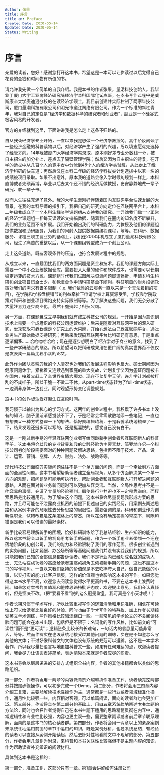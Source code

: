 ```yaml
---
Author: 张果
title: 序言
title_en: Preface
Created Date: 2020-05-14
Updated Date: 2020-05-14
Status: Writing
---
```


# 序言

亲爱的读者，您好！感谢您打开这本书，希望这是一本可以让你读过以后觉得自己花费的金钱和时间物有所值的书。

请允许我先做一个简单的自我介绍。我是本书的作者张果，量潮科技创始人。我毕业于厦门大学王亚南经济研究院经济学本科国际化试点班，在本书写作过程中是威斯康辛大学麦迪逊分校的在读经济学硕士。我目前创建并实际控制了两家科技公司，厦门量潮科技有限公司和明光市道江网络有限公司。作为一个标准的斜杠青年，我对自己的定位是“经济学和数据科学的研究者和创业者”，副业是一个硅谷式极客风格的开发者。

官方的介绍就到这里，下面讲讲我是怎么走上这条不归路的。

自从我读经济学专业开始，一直以来我是想做一个经济学教授的。高中阶段阅读了一些经济金融的科普读物以后，对经济学产生了强烈的兴趣，所以填志愿优先选择了经管方向。14年我被厦门大学经济学院录取，原本刚好差专业分数线一分，被自主招生的加分补上，差点去了隔壁管理学院；然后又因为自主招生的背景，在开学的选拔中从几百个人的竞争者中分流到45个人的经济学实验班，从此走上了经济学科研的快车道；再然后又在本科二年级的经济学科拔尖计划选拔中以第一名的成绩被项目录取。如果不出意外，原本我的道路会像入学时候的规划一样走，本科直博或者先硕再博，毕业以后去某个还不错的经济系做教授，安安静静地做一辈子研究、教一辈子书。

然而人生往往充满了意外。我的大学生涯刚好伴随着国内互联网平台快速发展的大背景，在我的本科导师的指引下，我把自己的研究方向定位在互联网平台上。本科二年级我成立了一个本科生经济学课题组来支持我的研究。一开始我们像一个正常的经济学课题组一样每天读读论文搞搞数据，随着我们在圈内的知名度不断攀升，我们的业务范围不断扩展。我们开始输出我们的科研能力，为教授及他们的课题组提供数据和助研服务，为我们的同龄人提供数据类编程课程，等等。在科研、数据服务、课程三项主营业务的基础上，我们在2018年初成立了厦门量潮科技有限公司，经过了痛苦的重整以后，从一个课题组转型成为一个创业公司。

走上这条道路，既有客观条件的压迫，也符合发展过程中的规划。

从成立以来，一直最困扰我们的两方面问题是资金和技术。我们的课题方向实际上需要一个中小企业级数据仓库，需要投入大量的硬件和软件成本，也需要可以长期稳定运转的技术方案。课题组时代我们试图解决资源问题屡遭挫折，申请本科生科研和创业项目资金太少，和教授合作申请科研基金不顺利，科研项目的财务报销政策对我们的需求有诸多限制（i.e. 我们依赖的云服务一直以来是一个无法报销的项目），在学院和学校盘根错节的利益牵扯下申请学校计算资源受阻，学校和学院政策对科研和创业项目嘴炮支持实际限制等等。为了解决这些问题，我们无奈分散了大量注意力逐步商业化，最后干脆搞起了科技公司。

另一方面，在课题组成立早期我们就有成立科技公司的规划。一开始是因为意识到技术上需要一个成组织的科技公司运营维护；后来是随着对互联网平台的深入研究，发现获取可靠数据是个研究上的大问题，开始有想法自己做互联网平台，通过业务生产原始数据支持研究；再后来发现搞互联网平台比科研还有意思，于是重点逐渐偏移……哈哈哈哈哈哈；现在是逐步想明白了经济学对于商业的意义，找到了一些产学研结合的思路，所以希望可以把科研成果用在更广阔的真实世界而不仅仅是发表成一篇篇比较小众的论文。

此外作为团队灵魂的我的个人情况也对我们的发展进程影响也很大。硕士期间因为健康问题休学，紧接着又连续遇到家庭的重大变故，计划复学又因为签证问题被卡在国内，接着又赶上了全世界疫情大爆发。现在不仅复学无望，连升学计划都被打乱的不成样子，所以干脆一不做二不休，从part-time状态转为了full-time状态，一边调养身体一边创业，同时观望形势变化调整规划。

这本书的创作想法恰好诞生在这段时间。

我习惯于以输出为核心的学习方式。这两年的创业过程中，我积累了许多书本上没有的知识，脑子里渐渐感觉装不下了，于是经常会零零散散地写一些笔记，一直也有想要以一种方式整理一下的想法。恰好姜编辑约稿，于是我就系统地梳理了一下，结果发现还挺多可以写的，还是挺喜悦的，感觉自己没有白干。

这是一个刚过新手期的年轻互联网创业者写给同龄新手创业者和互联网新人的科普手册。这本书将会以我的专业背景和我的实践经验为主要素材，简要地介绍一个科技公司初创阶段需要面对的种种问题及解决思路，包括但不限于技术、产品、设计、运营、营销、品牌、人力、财务、法务、战略等等。

现代科技公司面临的实际问题往往不是一个单方面的问题，而是一个牵扯到方方面面的全局性问题。这本书希望帮助读者建立全局视角，从多个方面解决某一个单一方向的难题，把问题尽可能地可执行化，帮助创业者和互联网新人打开解决问题的思路，从而在面对新业务新问题时可以更加从容灵活。当然，全局性思考并不是一件容易的事情，充满了大量的经验预判，即使是行业共识也不一定是靠谱的，而探索思路是比较通用的。为了解决这个问题，这本书将会尽量复现我形成方案的思路，并且尽可能在不泄露商业机密的前提下复述自己的实践经历，用案例去阐述思路和从案例本身的局限性去分析思路的局限性。需要强调的是，科研和创业作为创新性职业，试错改错是这条道路上的常态，所以在没有确定答案的常态下，局限和错误是我们可以借鉴的最好素材。

新手比较容易理解新手的困境，恰好科研训练给了我总结经验、生产知识的能力，所以这本书将会以新手的视角思考新手的问题。作为一个新手创业者带领一个还在落地阶段的初创公司，我们的能力和经验限制了我们的写作范围。很多创业者遇到的实务问题，比如薪酬、办公场所等等基础问题我们并没有实践我们的规划，所以只能把我们已知的全部信息都告诉读者。我们不是行业内已经功成名就的成功人士，无法站在成功者的高度给读者更高的视角去俯视新手期的问题，这也不是这本书的写作视角。一直以来我们坚持的价值观是不去吹捧夸大自己，做自己能做的小事，以实打实的能力让客户信服，这样的价值观也会影响这本书的写作。如果您觉得这本书水平不高，欢迎您去阅读您觉得水平更高的书，不要在这本书上浪费时间。如果您对本书的价值观和整体思路持批评态度，欢迎提出意见，我们会认真倾听，但是坚决不改。（把“爱看不看”说的这么冠冕堂皇，我可真是个小天才呢！）

作者长期习惯于学术写作，所以比较重视写作的逻辑清晰和用词准确，相信在可读性上可以给读者比较良好的体验。同时也由于学术写作的特殊性，加上作者长期接受英文学术训练，写作风格比较晦涩绕口一些。一些常见的学术论文的不良阅读体验问题可能会在本书出现，包括但是不限于：名词化的写作风格，比如前文的“可读性”而不是“更可读”；逻辑链条比较长的长难句，一句话内的信息量可能非常大，等等。然而作者实在也没系统地接受过其他问题的训练，实在是不知道怎么写其他的文体；不过好像科普文的文体也没有系统的规范可以遵循。这不是一本学术著作，所以我尽量把语言写地更加科普文一些，如果有任何难读的点，欢迎读者提问，我会尽力让语言表述简单，表达清晰本来就是作者应尽的职责。

这本书将会以层层递进的安排方式组织全书内容，作者的其他书籍都会以类似的思路组织。

第一部分，作者将会用一两章的内容做背景介绍和操作准备工作，读者读完这两部分并按照步骤操作，可以初步完成一个Demo。第二部分，作者将会用三四章内容介绍工具箱，主要以解读技术性操作为主，通常都是一些行业或者领域标准化操作，通用性比较强一些，内容相对客观，可以单篇阅读，面向的读者群也会更加广泛。第三部分，作者将会在第二部分的基础上，用四五章系统性地阐述本书主题的方法论，同时也会把作者觉得自己在本书主题下适用的思路精髓贯彻在内容中，通常逻辑性和专业性比较强，内容也更主观一些，需要整章阅读或者前后章节联系理解，面向的是这本书的核心读者群。第四部分，作者将会用一两章以上的亲身案例来系统性地运用前面的章节中运用的知识，既是案例分析，也是系统总结，有经验的读者可以直接从案例开始读起，然后去针对性地看前文中不理解的部分。第五部分，作者会用几章作为附录，来科普和本书关联性比较强但不是主题内容的知识，作为帮助读者补充知识的阅读材料。

具体到这本书是这样的：

第一部分，准备工作，这部分只有一章。第1章会讲解如何注册公司